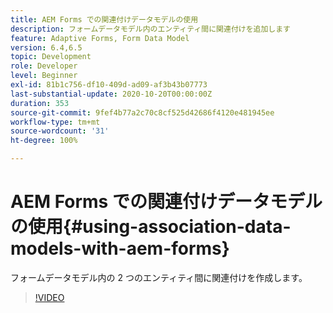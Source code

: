 ```yaml
---
title: AEM Forms での関連付けデータモデルの使用
description: フォームデータモデル内のエンティティ間に関連付けを追加します
feature: Adaptive Forms, Form Data Model
version: 6.4,6.5
topic: Development
role: Developer
level: Beginner
exl-id: 81b1c756-df10-409d-ad09-af3b43b07773
last-substantial-update: 2020-10-20T00:00:00Z
duration: 353
source-git-commit: 9fef4b77a2c70c8cf525d42686f4120e481945ee
workflow-type: tm+mt
source-wordcount: '31'
ht-degree: 100%

---
```


# AEM Forms での関連付けデータモデルの使用{#using-association-data-models-with-aem-forms}

フォームデータモデル内の 2 つのエンティティ間に関連付けを作成します。

>[!VIDEO](https://video.tv.adobe.com/v/17737?quality=12&learn=on)
